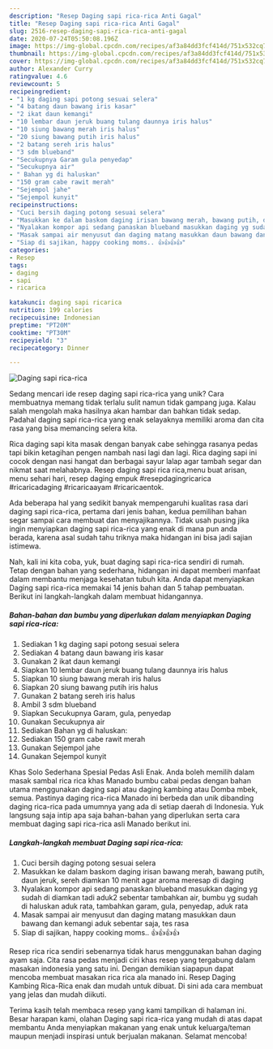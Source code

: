 ```yaml
---
description: "Resep Daging sapi rica-rica Anti Gagal"
title: "Resep Daging sapi rica-rica Anti Gagal"
slug: 2516-resep-daging-sapi-rica-rica-anti-gagal
date: 2020-07-24T05:50:08.196Z
image: https://img-global.cpcdn.com/recipes/af3a84dd3fcf414d/751x532cq70/daging-sapi-rica-rica-foto-resep-utama.jpg
thumbnail: https://img-global.cpcdn.com/recipes/af3a84dd3fcf414d/751x532cq70/daging-sapi-rica-rica-foto-resep-utama.jpg
cover: https://img-global.cpcdn.com/recipes/af3a84dd3fcf414d/751x532cq70/daging-sapi-rica-rica-foto-resep-utama.jpg
author: Alexander Curry
ratingvalue: 4.6
reviewcount: 5
recipeingredient:
- "1 kg daging sapi potong sesuai selera"
- "4 batang daun bawang iris kasar"
- "2 ikat daun kemangi"
- "10 lembar daun jeruk buang tulang daunnya iris halus"
- "10 siung bawang merah iris halus"
- "20 siung bawang putih iris halus"
- "2 batang sereh iris halus"
- "3 sdm blueband"
- "Secukupnya Garam gula penyedap"
- "Secukupnya air"
- " Bahan yg di haluskan"
- "150 gram cabe rawit merah"
- "Sejempol jahe"
- "Sejempol kunyit"
recipeinstructions:
- "Cuci bersih daging potong sesuai selera"
- "Masukkan ke dalam baskom daging irisan bawang merah, bawang putih, daun jeruk, sereh diamkan 10 menit agar aroma meresap di daging"
- "Nyalakan kompor api sedang panaskan blueband masukkan daging yg sudah di diamkan tadi aduk2 sebentar tambahkan air, bumbu yg sudah di haluskan aduk rata, tambahkan garam, gula, penyedap, aduk rata"
- "Masak sampai air menyusut dan daging matang masukkan daun bawang dan kemangi aduk sebentar saja, tes rasa"
- "Siap di sajikan, happy cooking moms.. 👍👍👍👍"
categories:
- Resep
tags:
- daging
- sapi
- ricarica

katakunci: daging sapi ricarica 
nutrition: 199 calories
recipecuisine: Indonesian
preptime: "PT20M"
cooktime: "PT30M"
recipeyield: "3"
recipecategory: Dinner

---
```



![Daging sapi rica-rica](https://img-global.cpcdn.com/recipes/af3a84dd3fcf414d/751x532cq70/daging-sapi-rica-rica-foto-resep-utama.jpg)

Sedang mencari ide resep daging sapi rica-rica yang unik? Cara membuatnya memang tidak terlalu sulit namun tidak gampang juga. Kalau salah mengolah maka hasilnya akan hambar dan bahkan tidak sedap. Padahal daging sapi rica-rica yang enak selayaknya memiliki aroma dan cita rasa yang bisa memancing selera kita.

Rica daging sapi kita masak dengan banyak cabe sehingga rasanya pedas tapi bikin ketagihan pengen nambah nasi lagi dan lagi. Rica daging sapi ini cocok dengan nasi hangat dan berbagai sayur lalap agar tambah segar dan nikmat saat melahabnya. Resep daging sapi rica rica,menu buat arisan, menu sehari hari, resep daging empuk #resepdagingricarica #ricaricadaging #ricaricaayam #ricaricaentok.

Ada beberapa hal yang sedikit banyak mempengaruhi kualitas rasa dari daging sapi rica-rica, pertama dari jenis bahan, kedua pemilihan bahan segar sampai cara membuat dan menyajikannya. Tidak usah pusing jika ingin menyiapkan daging sapi rica-rica yang enak di mana pun anda berada, karena asal sudah tahu triknya maka hidangan ini bisa jadi sajian istimewa.


Nah, kali ini kita coba, yuk, buat daging sapi rica-rica sendiri di rumah. Tetap dengan bahan yang sederhana, hidangan ini dapat memberi manfaat dalam membantu menjaga kesehatan tubuh kita. Anda dapat menyiapkan Daging sapi rica-rica memakai 14 jenis bahan dan 5 tahap pembuatan. Berikut ini langkah-langkah dalam membuat hidangannya.

<!--inarticleads1-->

##### Bahan-bahan dan bumbu yang diperlukan dalam menyiapkan Daging sapi rica-rica:

1. Sediakan 1 kg daging sapi potong sesuai selera
1. Sediakan 4 batang daun bawang iris kasar
1. Gunakan 2 ikat daun kemangi
1. Siapkan 10 lembar daun jeruk buang tulang daunnya iris halus
1. Siapkan 10 siung bawang merah iris halus
1. Siapkan 20 siung bawang putih iris halus
1. Gunakan 2 batang sereh iris halus
1. Ambil 3 sdm blueband
1. Siapkan Secukupnya Garam, gula, penyedap
1. Gunakan Secukupnya air
1. Sediakan  Bahan yg di haluskan:
1. Sediakan 150 gram cabe rawit merah
1. Gunakan Sejempol jahe
1. Gunakan Sejempol kunyit


Khas Solo Sederhana Spesial Pedas Asli Enak. Anda boleh memilih dalam masak sambal rica rica khas Manado bumbu cabai pedas dengan bahan utama menggunakan daging sapi atau daging kambing atau Domba mbek, semua. Pastinya daging rica-rica Manado ini berbeda dan unik dibanding daging rica-rica pada umumnya yang ada di setiap daerah di Indonesia. Yuk langsung saja intip apa saja bahan-bahan yang diperlukan serta cara membuat daging sapi rica-rica asli Manado berikut ini. 

<!--inarticleads2-->

##### Langkah-langkah membuat Daging sapi rica-rica:

1. Cuci bersih daging potong sesuai selera
1. Masukkan ke dalam baskom daging irisan bawang merah, bawang putih, daun jeruk, sereh diamkan 10 menit agar aroma meresap di daging
1. Nyalakan kompor api sedang panaskan blueband masukkan daging yg sudah di diamkan tadi aduk2 sebentar tambahkan air, bumbu yg sudah di haluskan aduk rata, tambahkan garam, gula, penyedap, aduk rata
1. Masak sampai air menyusut dan daging matang masukkan daun bawang dan kemangi aduk sebentar saja, tes rasa
1. Siap di sajikan, happy cooking moms.. 👍👍👍👍


Resep rica rica sendiri sebenarnya tidak harus menggunakan bahan daging ayam saja. Cita rasa pedas menjadi ciri khas resep yang tergabung dalam masakan indonesia yang satu ini. Dengan demikian siapapun dapat mencoba membuat masakan rica rica ala manado ini. Resep Daging Kambing Rica-Rica enak dan mudah untuk dibuat. Di sini ada cara membuat yang jelas dan mudah diikuti. 

Terima kasih telah membaca resep yang kami tampilkan di halaman ini. Besar harapan kami, olahan Daging sapi rica-rica yang mudah di atas dapat membantu Anda menyiapkan makanan yang enak untuk keluarga/teman maupun menjadi inspirasi untuk berjualan makanan. Selamat mencoba!
